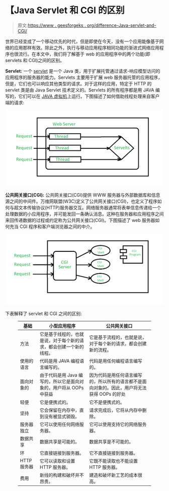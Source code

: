 # 【Java Servlet 和 CGI 的区别

> 原文:[https://www . geesforgeks . org/difference-Java-servlet-and-CGI/](https://www.geeksforgeeks.org/difference-between-java-servlet-and-cgi/)

世界已经变成了一个移动优先的时代，但是即使在今天，没有一个应用能像基于网络的应用那样有效。除此之外，执行与移动应用程序相同功能的渐进式网络应用程序也很流行。在本文中，我们将了解基于 web 的应用程序中的两个功能(即 servlets 和 CGI)之间的区别。

**Servlet:** 一个 [servlet](https://www.geeksforgeeks.org/introduction-java-servlets/) 是一个 Java 类，用于扩展托管通过请求-响应模型访问的应用程序的服务器的能力。Servlets 主要用于扩展 web 服务器托管的应用程序，但是，它们也可以响应其他类型的请求。对于这样的应用，特定于 HTTP 的 servlet 类是由 Java Servlet 技术定义的。Servlets 的所有程序都是用 JAVA 编写的，它们可以在 [JAVA 虚拟机](https://www.geeksforgeeks.org/jvm-works-jvm-architecture/)上运行。下图描述了如何借助线程处理来自客户端的请求:

[![](img/8927352bb3c032ac7c58cd58894398e3.png)](https://media.geeksforgeeks.org/wp-content/uploads/20200612200618/Servlet2.png)

**公共网关接口(CGI):** 公共网关接口(CGI)提供 WWW 服务器与外部数据库和信息源之间的中间件。万维网联盟(W3C)定义了公共网关接口(CGI)，也定义了程序如何与超文本传输协议(HTTP)服务器交互。网络服务器通常将表单信息传递给一个处理数据的小应用程序，并可能发回一条确认消息。这种在服务器和应用程序之间来回传递数据的过程或约定称为公共网关接口(CGI)。下图描述了 web 服务器如何充当 CGI 程序和客户端浏览器之间的中介。

[![](img/9585c1d2b732fbd814ae3554494a9541.png)](https://media.geeksforgeeks.org/wp-content/uploads/20200612201322/CGI2.png)

下表解释了 servlet 和 CGI 之间的区别:

<figure class="table">

| 基础 | 小型应用程序 | 公共网关接口 |
| --- | --- | --- |
| 方法 | 它是基于线程的，也就是说，对于每个新的请求，都会创建一个新的线程。 | 它是基于流程的，也就是说，对于每个新的请求，都会创建新的流程。 |
| 使用的语言 | 代码是用 JAVA 编程语言编写的。 | 代码是用任何编程语言编写的。 |
| 面向对象的 | 由于代码是用 Java 编写的，所以它是面向对象的，用户将从 OOPs 中获益 | 因为代码是用任何语言编写的，所以所有的语言都不是面向对象的。因此，用户将无法获得 OOPs 的好处 |
| 轻便 | 它是便携式的。 | 它不是便携式的。 |
| 坚持 | 它会保留在内存中，直到没有被显式销毁。 | 请求完成后，它将从内存中删除。 |
| 服务器独立 | 它可以使用任何网络服务器。 | 它可以使用支持它的网络服务器。 |
| 数据共享 | 数据共享是可能的。 | 数据共享是不可能的。 |
| 环 | 它直接链接到服务器。 | 它不直接链接到服务器。 |
| HTTP 服务器 | 它可以读取和设置 HTTP 服务器。 | 它既不能读取也不能设置 HTTP 服务器。 |
| 费用 | 新线的构建和破坏并不昂贵。 | 建造和破坏新工艺的成本很高。 |

</figure>